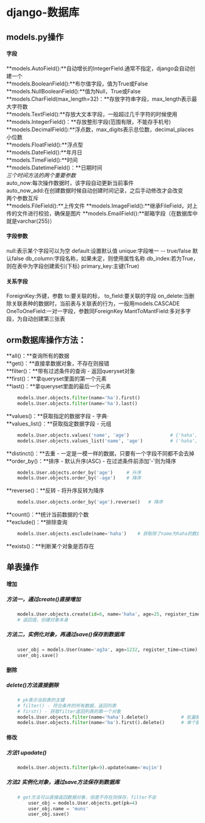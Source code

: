 # django-数据库

## models.py操作

#### 字段
**models.AutoField():**自动增长的IntegerField.通常不指定，django会自动创建一个<br>
**models.BooleanField():**布尔值字段，值为True或False<br>
**models.NullBooleanField():**值为Null，True或False<br>
**models.CharField(max_length=32)：**存放字符串字段，max_length表示最大字符数<br>
**models.TextField():**存放大文本字段，一般超过几千字符的时候使用<br>
**models.IntegerField()：**存放整形字段(范围有限，不能存手机号)<br>
**models.DecimalField():**浮点数，max_digits表示总位数，decimal_places小位数<br>
**models.FloatField():**浮点型<br>
**models.DateField():**年月日<br>
**models.TimeField():**时间<br>
**models.DatetimeField()：**日期时间<br>
	*三个时间方法的两个重要参数*<br>
		auto_now:每次操作数据时，该字段自动更新当前事件<br>
		auto_now_add:在创建数据时候自动创建时间记录，之后手动修改才会改变<br>
		两个参数互斥<br>
**models.FileField():**上传文件
**models.ImageField():**继承FileField，对上传的文件进行校验，确保是图片
**models.EmailField():**邮箱字段（在数据库中就是varchar(255)）

#### 字段参数
null:表示某个字段可以为空
default:设置默认值
unique:字段唯一  -- true/false 默认false
db_column:字段名称，如果未定，则使用属性名称
db_index:若为True，则在表中为字段创建索引(下标)
primary_key:主键(True)

#### 关系字段
ForeignKey:外键，参数
	to:要关联的标，
	to_field:要关联的字段
	on_delete:当删除关联表种的数据时，当前表与关联表的行为，一般用models.CASCADE
OneToOneField:一对一字段，参数同ForeignKey
MantToMantField:多对多字段，为自动创建第三张表

## orm数据库操作方法：
**all()：**查询所有的数据<br>
**get()：**直接拿数据对象，不存在则报错<br>
**filter()：**带有过滤条件的查询 - 返回queryset对象<br>
**first()：**拿queryset里面的第一个元素<br>
**last()：**拿queryset里面的最后一个元素<br>

```python
	models.User.objects.filter(name='ha').first()
	models.User.objects.filter(name='ha').last()
```
**values()：**获取指定的数据字段 - 字典·<br>
**values_list()：**获取指定数据字段 - 元组<br>
```python
	models.User.objects.values('name', 'age')				# {'haha', 21}
	models.User.objects.values_list('name', 'age')			# ('haha', 21)
```
**distinct()：**去重 - 一定是一模一样的数据，只要有一个字段不同都不会去掉<br>
**order_by()：**排序 - 默认升序(ASC) - 在过滤条件前添加'-'则为降序<br>
```python
	models.User.objects.order_by('age')		# 升序
	models.User.objects.order_by('-age')	# 降序
```
**reverse()：**反转 - 将升序反转为降序<br>
```python
	models.User.objects.order_by('age').reverse()	# 降序
```
**count()：**统计当前数据的个数<br>
**exclude()：**排除查询<br>
```python
	models.User.objects.exclude(name='haha')	# 获取除了name为haha的数据
```
**exists()：**判断某个对象是否存在

## 单表操作
#### 增加
##### 方法一，通过create()直接增加
```python
	models.User.objects.create(id=6, name='haha', age=25, register_time=ctime)       
    # 返回值，创建对象本身
```
##### 方法二，实例化对象，再通过save()保存到数据库
```python
	user_obj = models.User(name='ag3a', age=1232, register_time=ctime)                   
    user_obj.save()
```

#### 删除
##### delete()方法直接删除
```python
	# pk表示当前表的主键
    # filter() - 符合条件的所有数据，返回列表
    # first() - 获取filter返回列表的第一个对象
    models.User.objects.filter(name='haha').delete()            # 批量删除
    models.User.objects.filter(name='ha').first().delete()      # 单个删除
```

#### 修改
##### 方法1 upadate()
```python
    models.User.objects.filter(pk=9).update(name='mujin')
```
##### 方法2 实例化对象，通过save方法保存到数据库

```python
    # get方法可以直接返回数据对象，但是不存在则保存，filter不会
        user_obj = models.User.objects.get(pk=4)
        user_obj.name = 'muns'
        user_obj.save()
```